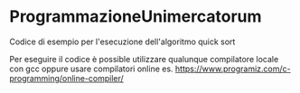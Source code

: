 # ProgrammazioneUnimercatorum 
Codice di esempio per l'esecuzione dell'algoritmo quick sort 

Per eseguire il codice è possible utilizzare qualunque compilatore locale con gcc oppure 
usare compilatori online es. https://www.programiz.com/c-programming/online-compiler/ 


